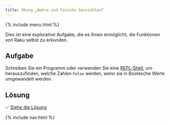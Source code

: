 ```yaml
---
title: Übung „Wahre und falsche Ganzzahlen“
---
```


{% include menu.html %}

Dies ist eine explorative Aufgabe, die es Ihnen ermöglicht, die Funktionen von Raku selbst zu erkunden.

## Aufgabe

Schreiben Sie ein Programm oder verwenden Sie eine [REPL-Shell](/de/essentials/running-programs/from-repl), um herauszufinden, welche Zahlen `False` werden, wenn sie in Boolesche Werte umgewandelt werden.

## Lösung

✅ [Siehe die Lösung](solution)

{% include nav.html %}